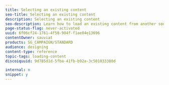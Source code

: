 ```yaml
---
title: Selecting an existing content
seo-title: Selecting an existing content
description: Selecting an existing content
seo-description: Learn how to load an existing content from another source when creating an email or a landing page.
page-status-flag: never-activated
uuid: 6f06cf24-1761-4f58-904f-f1ae84e13696
contentOwner: sauviat
products: SG_CAMPAIGN/STANDARD
audience: designing
content-type: reference
topic-tags: loading-content
discoiquuid: 9d785d1d-5fba-41fb-b92a-3c501033380d

internal: n
snippet: y
---
```


<!--# Selecting an existing content{#selecting-an-existing-content}

Adobe Campaign comes with a set of predefined contents to help you get started. You can use one of these or, if the content of the message you need to send is being prepared outside of Adobe Campaign, you can import it from your computer or a URL.

When creating an email or a landing page, you can choose to load an existing content from another source.

>[!NOTE]
>
>The images below show how to load an existing content using the [Email Designer](../../designing/using/overview.md).

1. After creating the email or landing page, open its content.
1. Click the home icon to access the **[!UICONTROL Email Designer]** home page.

   ![](assets/des_loading_1.png)

1. Select the source of the content you want to load:

    * [Content templates](../../designing/using/using-reusable-content.md#content-templates): click the **[!UICONTROL Templates]** tab.
    * [Content from scratch](../../designing/using/designing-from-scratch.md#designing-an-email-content-from-scratch), to start fresh: click the **[!UICONTROL Create]** button.
    * [Content from your computer as a ZIP or HTML file](../../designing/using/importing-content-from-a-file.md): click the **[!UICONTROL Upload]** button.
    * [Content from an existing URL](../../designing/using/importing-content-from-a-url.md) (only for emails): click the **[!UICONTROL Import from URL]** button.

   ![](assets/des_loading_2.png)

1. Load the content. The selected content replaces the current content.

   Once imported, the content can be edited and personalized.

   >[!NOTE]
   >
   >The [Email Designer](../../designing/using/overview.md) uses specific tagging. Standard HTML content uploaded to Campaign have to match the expected tagging to be fully compatible and editable from the Email Designer. If not matching, your content is uploaded in [compatibility mode](../../designing/using/using-existing-content.md#compatibility-mode). To make existing contents compatible, see [this section](../../designing/using/using-existing-content.md#editing-existing-contents-with-the-email-designer).

**Related topics:**

* [Creating an email](../../channels/using/creating-an-email.md)
* [Managing landing pages](../../channels/using/about-landing-pages.md)
-->